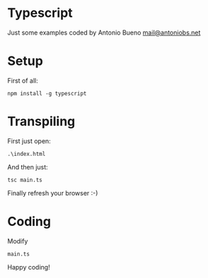 # Typescript

Just some examples coded by Antonio Bueno <mail@antoniobs.net>

# Setup

First of all:

    npm install -g typescript

# Transpiling

First just open:

    .\index.html

And then just:

    tsc main.ts

Finally refresh your browser :-)

# Coding

Modify

    main.ts

Happy coding!